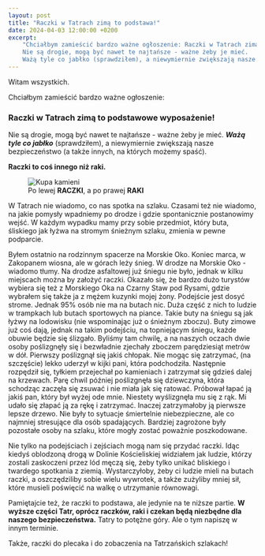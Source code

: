 ```yaml
---
layout: post
title: "Raczki w Tatrach zimą to podstawa!"
date: 2024-04-03 12:00:00 +0200
excerpt:
    "Chciałbym zamieścić bardzo ważne ogłoszenie: Raczki w Tatrach zimą to podstawowe wyposażenie!
    Nie są drogie, mogą być nawet te najtańsze - ważne żeby je mieć.
    Ważą tyle co jabłko (sprawdziłem), a niewymiernie zwiększają nasze bezpieczeństwo (a także innych, na których możemy spaść)."
---
```


Witam wszystkich.

Chciałbym zamieścić bardzo ważne ogłoszenie:

### Raczki w Tatrach zimą to podstawowe wyposażenie!

Nie są drogie, mogą być nawet te najtańsze - ważne żeby je mieć. **_Ważą tyle co jabłko_** (sprawdziłem), a niewymiernie zwiększają nasze bezpieczeństwo (a także innych, na których możemy spaść).<br>

**Raczki to coś innego niż raki.**

<figure class="align-center">
  <img src="{{ '/images/2024-04-03-raki-a-raczki.webp' | absolute_url }}" alt="Kupa kamieni">
  <figcaption>Po lewej <b>RACZKI</b>, a po prawej <b>RAKI</b></figcaption>
</figure>

W Tatrach nie wiadomo, co nas spotka na szlaku. Czasami też nie wiadomo, na jakie pomysły wpadniemy po drodze i gdzie spontanicznie postanowimy wejść. W każdym wypadku mamy przy sobie przedmiot, który buta, śliskiego jak łyżwa na stromym śnieżnym szlaku, zmienia w pewne podparcie.

Byłem ostatnio na rodzinnym spacerze na Morskie Oko. Koniec marca, w Zakopanem wiosna, ale w górach leży śnieg. W drodze na Morskie Oko - wiadomo tłumy. Na drodze asfaltowej już śniegu nie było, jednak w kilku miejscach można by założyć raczki. Okazało się, że bardzo dużo turystów wybiera się też z Morskiego Oka na Czarny Staw pod Rysami, gdzie wybrałem się także ja z mężem kuzynki mojej żony. Podejście jest dosyć strome. Jednak 95% osób nie ma na butach nic. Duża część z nich to ludzie w trampkach lub butach sportowych na piance. Takie buty na śniegu są jak łyżwy na lodowisku (nie wspominając już o śnieżnym zboczu). Buty zimowe już coś dają, jednak na takim podejściu, na topniejącym śniegu, każde obuwie będzie się ślizgało.
Byliśmy tam chwilę, a na naszych oczach dwie osoby poślizgnęły się i bezwładnie zjechały zboczem parędziesiąt metrów w dół. Pierwszy poślizgnął się jakiś chłopak. Nie mogąc się zatrzymać, (na szczęście) lekko uderzył w kijki pani, która podchodziła. Następnie rozpędził się, tyłkiem przejechał po kamieniach i zatrzymał się gdzieś dalej na krzewach. Parę chwil później poślizgnęła się dziewczyna, która schodząc zaczęła się zsuwać i nie miała jak się ratować. Próbował łapać ją jakiś pan, który był wyżej ode mnie. Niestety wyślizgnęła mu się z rąk. Mi udało się złapać ją za rękę i zatrzymać. Inaczej zatrzymałoby ją pierwsze lepsze drzewo.
Nie były to sytuacje śmiertelnie niebezpieczne, ale co najmniej stresujące dla osób spadających. Bardziej zagrożone były pozostałe osoby na szlaku, które mogły zostać poważnie poszkodowane.

Nie tylko na podejściach i zejściach mogą nam się przydać raczki. Idąc kiedyś oblodzoną drogą w Dolinie Kościeliskiej widziałem jak ludzie, którzy zostali zaskoczeni przez lód męczą się, żeby tylko unikać bliskiego i twardego spotkania z ziemią. Wystarczyłoby, żeby ci ludzie mieli na butach raczki, a oszczędziliby sobie wielu wywrotek, a także zużyliby mniej sił, które musieli poświęcić na walkę o utrzymanie równowagi.

Pamiętajcie też, że raczki to podstawa, ale jedynie na te niższe partie. **W wyższe części Tatr, oprócz raczków, raki i czekan będą niezbędne dla naszego bezpieczeństwa.** Tatry to potężne góry. Ale o tym napiszę w innym terminie.

Także, raczki do plecaka i do zobaczenia na Tatrzańskich szlakach!
